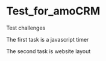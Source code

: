 # Test_for_amoCRM
Test challenges

The first task is a javascript timer

The second task is website layout
